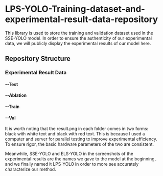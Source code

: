 # LPS-YOLO-Training-dataset-and-experimental-result-data-repository
This library is used to store the training and validation dataset used in the SSE-YOLO model. In order to ensure the authenticity of our experimental data, we will publicly display the experimental results of our model here.

## Repository Structure

### Experimental Result Data
#### --Test
#### --Ablation
#### --Train
#### --Val


It is worth noting that the result.png in each folder comes in two forms: black with white text and black with red text. This is because I used a computer and server for parallel testing to improve experimental efficiency. To ensure rigor, the basic hardware parameters of the two are consistent.


Meanwhile, SSE-YOLO and ELS-YOLO in the screenshots of the experimental results are the names we gave to the model at the beginning, and we finally named it LPS-YOLO in order to more see accurately characterize our method.
